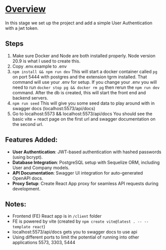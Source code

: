 # [Overview](https://drive.google.com/file/d/1jklVbtYduc8neXJLCht-CSeSh-67sz4E/view?usp=drive_link)
In this stage we set up the project and add a simple User Authentication with a jwt token.

## Steps
1. Make sure Docker and Node are both installed properly. Node version 20.9 is what I used to create this. 
2. Copy .env.example to .env
3. `npm install && npm run dev`
This will start a docker container called `pg` on port 5444 with postgres and the extension tgrm installed. That command will use your .env for setup. If you change your .env you will need to run `docker stop pg && docker rm pg` then rerun the `npm run dev` command. After the db is created, this will start the front end and backend servers. 
4. `npm run seed`
This will give you some seed data to play around with in swagger docs (localhost:5573/api/docs)
5. Go to localhost:5573 && localhost:5573/api/docs
You should see the basic vite + react page on the first url and swagger documentation on the second url.


## Features Added: 

- **User Authentication**: JWT-based authentication with hashed passwords (using bcrypt).
- **Database Integration**: PostgreSQL setup with Sequelize ORM, including User and Company models.
- **API Documentation**: Swagger UI integration for auto-generated OpenAPI docs.
- **Proxy Setup**: Create React App proxy for seamless API requests during development.


## Notes: 
- Frontend (FE) React app is in `/client` folder
- FE is powered by vite (created by `npm create vite@latest . -- --template react`)
- localhost:5573/api/docs gets you to swagger docs to use api
- Using different ports to limit the potential of running into other applications 5573, 3303, 5444